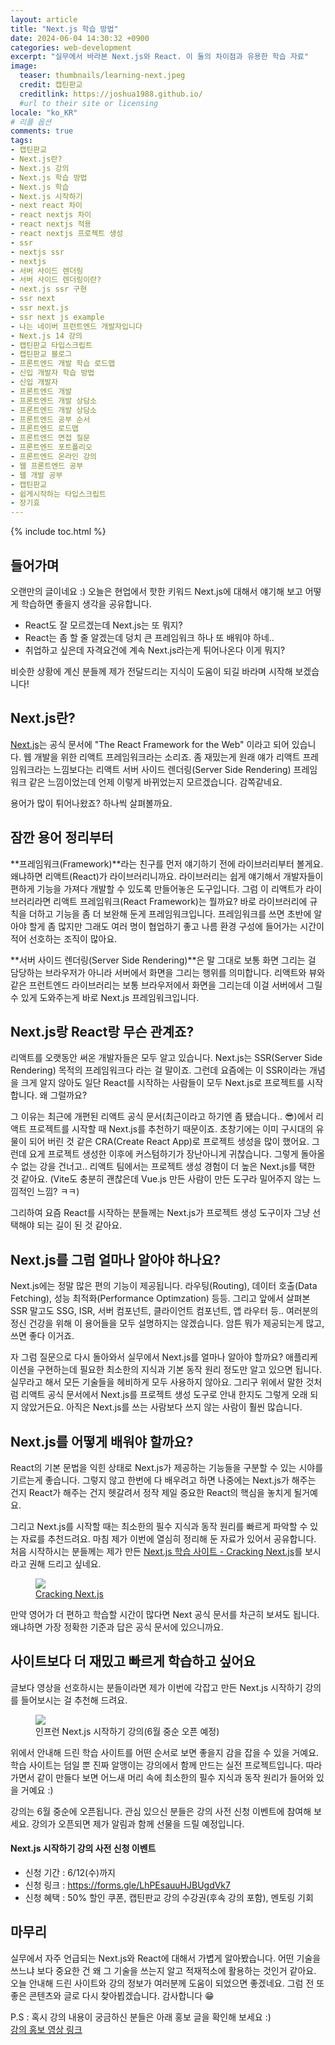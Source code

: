 ```yaml
---
layout: article
title: "Next.js 학습 방법"
date: 2024-06-04 14:30:32 +0900
categories: web-development
excerpt: "실무에서 바라본 Next.js와 React. 이 둘의 차이점과 유용한 학습 자료"
image:
  teaser: thumbnails/learning-next.jpeg
  credit: 캡틴판교
  creditlink: https://joshua1988.github.io/
  #url to their site or licensing
locale: "ko_KR"
# 리플 옵션
comments: true
tags:
- 캡틴판교
- Next.js란?
- Next.js 강의
- Next.js 학습 방법
- Next.js 학습
- Next.js 시작하기
- next react 차이
- react nextjs 차이
- react nextjs 적용
- react nextjs 프로젝트 생성
- ssr
- nextjs ssr
- nextjs
- 서버 사이드 렌더링
- 서버 사이드 렌더링이란?
- next.js ssr 구현
- ssr next
- ssr next.js
- ssr next js example
- 나는 네이버 프런트엔드 개발자입니다
- Next.js 14 강의
- 캡틴판교 타입스크립트
- 캡틴판교 블로그
- 프론트엔드 개발 학습 로드맵
- 신입 개발자 학습 방법
- 신입 개발자
- 프론트엔드 개발
- 프론트엔드 개발 상담소
- 프론트엔드 개발 상담소
- 프론트엔드 공부 순서
- 프론트엔드 로드맵
- 프론트엔드 면접 질문
- 프론트엔드 포트폴리오
- 프론트엔드 온라인 강의
- 웹 프론트엔드 공부
- 웹 개발 공부
- 캡틴판교
- 쉽게시작하는 타입스크립트
- 장기효
---
```

{% include toc.html %}

## 들어가며

오랜만의 글이네요 :) 오늘은 현업에서 핫한 키워드 Next.js에 대해서 얘기해 보고 어떻게 학습하면 좋을지 생각을 공유합니다. 

- React도 잘 모르겠는데 Next.js는 또 뭐지?
- React는 좀 할 줄 알겠는데 덩치 큰 프레임워크 하나 또 배워야 하네..
- 취업하고 싶은데 자격요건에 계속 Next.js라는게 튀어나온다 이게 뭐지?

비슷한 상황에 계신 분들께 제가 전달드리는 지식이 도움이 되길 바라며 시작해 보겠습니다!

## Next.js란?

[Next.js](https://nextjs.org/)는 공식 문서에 "The React Framework for the Web" 이라고 되어 있습니다. 웹 개발을 위한 리액트 프레임워크라는 소리죠. 좀 재밌는게 원래 얘가 리액트 프레임워크라는 느낌보다는 리액트 서버 사이드 렌더링(Server Side Rendering) 프레임워크 같은 느낌이었는데 언제 이렇게 바뀌었는지 모르겠습니다. 감쪽같네요.

용어가 많이 튀어나왔죠? 하나씩 살펴볼까요.

## 잠깐 용어 정리부터

**프레임워크(Framework)**라는 친구를 먼저 얘기하기 전에 라이브러리부터 볼게요. 왜냐하면 리액트(React)가 라이브러리니까요. 라이브러리는 쉽게 얘기해서 개발자들이 편하게 기능을 가져다 개발할 수 있도록 만들어놓은 도구입니다. 그럼 이 리액트가 라이브러리라면 리액트 프레임워크(React Framework)는 뭘까요? 바로 라이브러리에 규칙을 더하고 기능을 좀 더 보완해 둔게 프레임워크입니다. 프레임워크를 쓰면 초반에 알아야 할게 좀 많지만 그래도 여러 명이 협업하기 좋고 나름 환경 구성에 들어가는 시간이 적어 선호하는 조직이 많아요.

**서버 사이드 렌더링(Server Side Rendering)**은 말 그대로 보통 화면 그리는 걸 담당하는 브라우저가 아니라 서버에서 화면을 그리는 행위를 의미합니다. 리액트와 뷰와 같은 프런트엔드 라이브러리는 보통 브라우저에서 화면을 그리는데 이걸 서버에서 그릴 수 있게 도와주는게 바로 Next.js 프레임워크입니다.

## Next.js랑 React랑 무슨 관계죠?

리액트를 오랫동안 써온 개발자들은 모두 알고 있습니다. Next.js는 SSR(Server Side Rendering) 목적의 프레임워크다 라는 걸 말이죠. 그런데 요즘에는 이 SSR이라는 개념을 크게 알지 않아도 일단 React를 시작하는 사람들이 모두 Next.js로 프로젝트를 시작합니다. 왜 그럴까요?

그 이유는 최근에 개편된 리액트 공식 문서(최근이라고 하기엔 좀 됐습니다.. 😎)에서 리액트 프로젝트를 시작할 때 Next.js를 추천하기 때문이죠. 초창기에는 이미 구시대의 유물이 되어 버린 것 같은 CRA(Create React App)로 프로젝트 생성을 많이 했어요. 그런데 요게 프로젝트 생성한 이후에 커스텀하기가 장난아니게 귀찮습니다. 그렇게 돌아올 수 없는 강을 건너고.. 리액트 팀에서는 프로젝트 생성 경험이 더 높은 Next.js를 택한 것 같아요. (Vite도 충분히 괜찮은데 Vue.js 만든 사람이 만든 도구라 밀어주지 않는 느낌적인 느낌? ㅋㅋ)

그리하여 요즘 React를 시작하는 분들께는 Next.js가 프로젝트 생성 도구이자 그냥 선택해야 되는 길이 된 것 같아요.

## Next.js를 그럼 얼마나 알아야 하나요?

Next.js에는 정말 많은 편의 기능이 제공됩니다. 라우팅(Routing), 데이터 호출(Data Fetching), 성능 최적화(Performance Optimzation) 등등. 그리고 앞에서 살펴본 SSR 말고도 SSG, ISR, 서버 컴포넌트, 클라이언트 컴포넌트, 앱 라우터 등.. 여러분의 정신 건강을 위해 이 용어들을 모두 설명하지는 않겠습니다. 암튼 뭐가 제공되는게 많고, 쓰면 좋다 이거죠.

자 그럼 질문으로 다시 돌아와서 실무에서 Next.js를 얼마나 알아야 할까요? 애플리케이션을 구현하는데 필요한 최소한의 지식과 기본 동작 원리 정도만 알고 있으면 됩니다. 실무라고 해서 모든 기술들을 헤비하게 모두 사용하지 않아요. 그리구 위에서 말한 것처럼 리액트 공식 문서에서 Next.js를 프로젝트 생성 도구로 안내 한지도 그렇게 오래 되지 않았거든요. 아직은 Next.js를 쓰는 사람보다 쓰지 않는 사람이 훨씬 많습니다.

## Next.js를 어떻게 배워야 할까요?

React의 기본 문법을 익힌 상태로 Next.js가 제공하는 기능들을 구분할 수 있는 시야를 기르는게 좋습니다. 그렇지 않고 한번에 다 배우려고 하면 나중에는 Next.js가 해주는 건지 React가 해주는 건지 헷갈려서 정작 제일 중요한 React의 핵심을 놓치게 될거예요.

그리고 Next.js를 시작할 때는 최소한의 필수 지식과 동작 원리를 빠르게 파악할 수 있는 자료를 추천드려요. 마침 제가 이번에 열심히 정리해 둔 자료가 있어서 공유합니다. 처음 시작하시는 분들께는 제가 만든 [Next.js 학습 사이트 - Cracking Next.js]()를 보시라고 권해 드리고 싶네요.

<a href="https://cracking-next.vercel.app" target="_blank">
  <figure>
    <img src="{{ site.url }}/images/posts/web/next/cracking-next.png">
    <figcaption>Cracking Next.js</figcaption>
  </figure>
</a>

만약 영어가 더 편하고 학습할 시간이 많다면 Next 공식 문서를 차근히 보셔도 됩니다. 왜냐하면 가장 정확한 기준과 답은 공식 문서에 있으니까요. 

## 사이트보다 더 재밌고 빠르게 학습하고 싶어요

글보다 영상을 선호하시는 분들이라면 제가 이번에 각잡고 만든 Next.js 시작하기 강의를 들어보시는 걸 추천해 드려요.

<figure>
  <img src="{{ site.url }}/images/posts/web/next/learn-next-thubmnail.png">
  <figcaption>인프런 Next.js 시작하기 강의(6월 중순 오픈 예정)</figcaption>
</figure>

위에서 안내해 드린 학습 사이트를 어떤 순서로 보면 좋을지 감을 잡을 수 있을 거예요. 학습 사이트는 덤일 뿐 진짜 알맹이는 강의에서 함께 만드는 실전 프로젝트입니다. 따라가면서 같이 만들다 보면 어느새 머리 속에 최소한의 필수 지식과 동작 원리가 들어와 있을 거예요 :)

강의는 6월 중순에 오픈됩니다. 관심 있으신 분들은 강의 사전 신청 이벤트에 참여해 보세요. 강의가 오픈되면 제가 알림과 함께 선물을 드릴 예정입니다.

#### Next.js 시작하기 강의 사전 신청 이벤트

- 신청 기간 : 6/12(수)까지
- 신청 링크 : https://forms.gle/LhPEsauuHJBUgdVk7
- 신청 혜택 : 50% 할인 쿠폰, 캡틴판교 강의 수강권(후속 강의 포함), 멘토링 기회

## 마무리

실무에서 자주 언급되는 Next.js와 React에 대해서 가볍게 알아봤습니다. 어떤 기술을 쓰느냐 보다 중요한 건 왜 그 기술을 쓰는지 알고 적재적소에 활용하는 것인거 같아요. 오늘 안내해 드린 사이트와 강의 정보가 여러분께 도움이 되었으면 좋겠네요. 그럼 전 또 좋은 콘텐츠와 글로 다시 찾아뵙겠습니다. 감사합니다 😁

P.S : 혹시 강의 내용이 궁금하신 분들은 아래 홍보 글을 확인해 보세요 :) <br/>
[강의 홍보 영상 링크](https://x.com/jangkeehyo/status/1797403869405970493)
